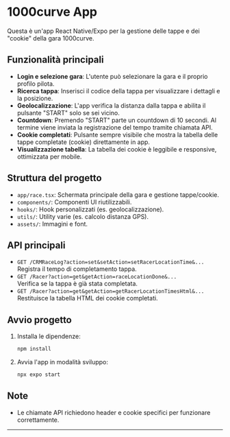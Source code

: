 # 1000curve App

Questa è un'app React Native/Expo per la gestione delle tappe e dei "cookie" della gara 1000curve.

## Funzionalità principali

- **Login e selezione gara**: L'utente può selezionare la gara e il proprio profilo pilota.
- **Ricerca tappa**: Inserisci il codice della tappa per visualizzare i dettagli e la posizione.
- **Geolocalizzazione**: L'app verifica la distanza dalla tappa e abilita il pulsante "START" solo se sei vicino.
- **Countdown**: Premendo "START" parte un countdown di 10 secondi. Al termine viene inviata la registrazione del tempo tramite chiamata API.
- **Cookie completati**: Pulsante sempre visibile che mostra la tabella delle tappe completate (cookie) direttamente in app.
- **Visualizzazione tabella**: La tabella dei cookie è leggibile e responsive, ottimizzata per mobile.

## Struttura del progetto

- `app/race.tsx`: Schermata principale della gara e gestione tappe/cookie.
- `components/`: Componenti UI riutilizzabili.
- `hooks/`: Hook personalizzati (es. geolocalizzazione).
- `utils/`: Utility varie (es. calcolo distanza GPS).
- `assets/`: Immagini e font.

## API principali

- `GET /CRMRaceLog?action=set&setAction=setRacerLocationTime&...`  
  Registra il tempo di completamento tappa.
- `GET /Racer?action=get&getAction=raceLocationDone&...`  
  Verifica se la tappa è già stata completata.
- `GET /Racer?action=get&getAction=getRacerLocationTimesHtml&...`  
  Restituisce la tabella HTML dei cookie completati.

## Avvio progetto

1. Installa le dipendenze:
   ```sh
   npm install
   ```
2. Avvia l'app in modalità sviluppo:
   ```sh
   npx expo start
   ```

## Note


- Le chiamate API richiedono header e cookie specifici per funzionare correttamente.

---

